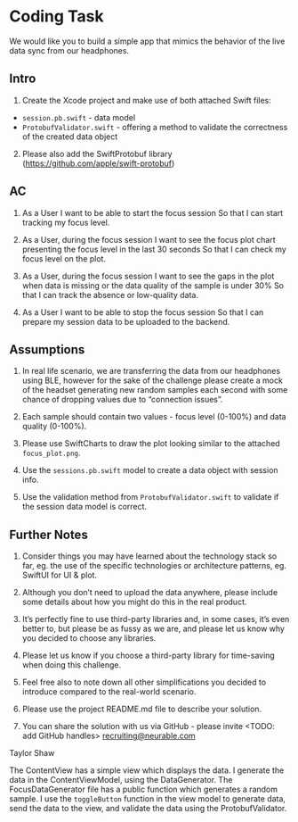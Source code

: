 # Coding Task

We would like you to build a simple app that mimics the behavior of the live data sync from our headphones.

## Intro

1. Create the Xcode project and make use of both attached Swift files:

- `session.pb.swift` - data model
- `ProtobufValidator.swift` - offering a method to validate the correctness of the created data object

2. Please also add the SwiftProtobuf library (https://github.com/apple/swift-protobuf)

## AC

1. As a User
I want to be able to start the focus session 
So that I can start tracking my focus level.

2. As a User, during the focus session
I want to see the focus plot chart presenting the focus level in the last 30 seconds
So that I can check my focus level on the plot.

3. As a User, during the focus session
I want to see the gaps in the plot when data is missing or the data quality of the sample is under 30%
So that I can track the absence or low-quality data.

4. As a User
I want to be able to stop the focus session
So that I can prepare my session data to be uploaded to the backend.

## Assumptions

1. In real life scenario, we are transferring the data from our headphones using BLE, however for the sake of the challenge please create a mock of the headset generating new random samples each second with some chance of dropping values due to “connection issues”.

2. Each sample should contain two values - focus level (0-100%) and data quality (0-100%).

3. Please use SwiftCharts to draw the plot looking similar to the attached `focus_plot.png`.

4. Use the `sessions.pb.swift` model to create a data object with session info.

5. Use the validation method from `ProtobufValidator.swift` to validate if the session data model is correct.

## Further Notes

1. Consider things you may have learned about the technology stack so far, eg. the use of the specific technologies or architecture patterns, eg. SwiftUI for UI & plot.

2. Although you don’t need to upload the data anywhere, please include some details about how you might do this in the real product.

3. It’s perfectly fine to use third-party libraries and, in some cases, it’s even better to, but please be as fussy as we are, and please let us know why you decided to choose any libraries.

4. Please let us know if you choose a third-party library for time-saving when doing this challenge.

5. Feel free also to note down all other simplifications you decided to introduce compared to the real-world scenario.

6. Please use the project README.md file to describe your solution.

7. You can share the solution with us via GitHub - please invite <TODO: add GitHub handles>
recruiting@neurable.com

Taylor Shaw

The ContentView has a simple view which displays the data. I generate the data in the ContentViewModel, using the DataGenerator. The FocusDataGenerator file has a public function which generates a random sample. I use the `toggleButton` function in the view model to generate data, send the data to the view, and validate the data using the ProtobufValidator.
